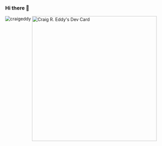 ### Hi there 👋
<div align="left">
<img align="top" src="https://github-readme-stats.vercel.app/api?username=craigeddy&show_icons=true&hide_border=true&custom_title=Craig%27s%20Stats" alt="craigeddy" /> <a href="https://app.daily.dev/kregger"><img src="https://api.daily.dev/devcards/79b72c26c4084a95923cf4e19ed6cc4c.png?r=qns" width="400" alt="Craig R. Eddy's Dev Card"/></a>
  </div>
